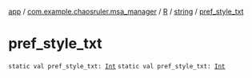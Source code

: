 [app](../../../index.md) / [com.example.chaosruler.msa_manager](../../index.md) / [R](../index.md) / [string](index.md) / [pref_style_txt](.)

# pref_style_txt

`static val pref_style_txt: `[`Int`](https://kotlinlang.org/api/latest/jvm/stdlib/kotlin/-int/index.html)
`static val pref_style_txt: `[`Int`](https://kotlinlang.org/api/latest/jvm/stdlib/kotlin/-int/index.html)